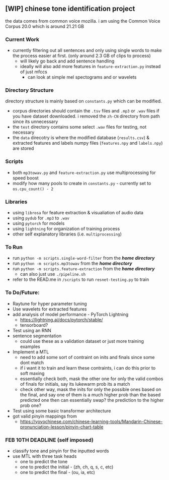## [WIP] chinese tone identification project
the data comes from common voice mozilla. i am using the Common Voice Corpus 20.0 which is around 21.21 GB

### Current Work
- currently filtering out all sentences and only using single words to make the process easier at first. (only around 2.3 GB of clips to process)
  - will likely go back and add sentence handling
  - ideally will also add more features in `feature-extraction.py` instead of just mfccs
    - can look at simple mel spectograms and or wavelets

### Directory Structure
directory structure is mainly based on `constants.py` which can be modified.

- corpus directories should contain the `.tsv` files and `.mp3` or `.wav` files if you have dataset downloaded. i removed the `zh-CN` directory from path since its unnecessary
- the `test` directory contains some select `.wav` files for testing, not necessary
- the `data` direcotry is where the modified database (`results.csv`) & extracted features and labels numpy files (`features.npy` and `labels.npy`) are stored

### Scripts
- both `mp3towav.py` and `feature-extraction.py` use multiprocessing for speed boost
- modify how many pools to create in `constants.py` - currently set to `os.cpu_count() - 2`

### Libraries
- using `librosa` for feature extraction & visualiation of audio data
- using `pydub` for `.mp3` to `.wav`
- using `pytorch` for models
- using `lightning` for organization of training process
- other self explanatory libraries (i.e. `multiprocessing`)

### To Run
- run `python -m scripts.single-word-filter` from the ***home directory***
- run `python -m scripts.mp3towav` from the ***home directory***
- run `python -m scripts.feature-extraction` from the ***home directory***
  - can also just use `./pipeline.sh`
- refer to the READ.me in `/scripts` to run `resnet-testing.py` to train

### To Do/Future:
- Raytune for hyper parameter tuning
- Use wavelets for extracted features
- add analysis of model performance - PyTorch Lightning
  - https://lightning.ai/docs/pytorch/stable/
  - tensorboard?
- Test using an RNN
- sentence segmentation
  - could use these as a validation dataset or just more training examples
- Implement a MTL
  - need to add some sort of contraint on inits and finals since some dont match
  - if i want it to train and learn these contraints, i can do this prior to soft maxing
  - essentially check both, mask the other one for only the valid combos of finals for initials, say its lukewarm prob its a match
  - check other way, mask the inits for only the possible ones based on the final, and say one of them is a much higher prob than the based predicted one then can essentially swap? the prediction to the higher prob one?
- Test using some basic transformer architecture
- got valid pinyin mappings from 
  - https://yoyochinese.com/chinese-learning-tools/Mandarin-Chinese-pronunciation-lesson/pinyin-chart-table

### FEB 10TH DEADLINE (self imposed)
- classify tone and pinyin for the inputted words
- use MTL with three task heads 
  - one to predict the tone
  - one to predict the initial - (zh, ch, q, s, c, etc)
  - one to predict the final - (ou, ia, etc)
